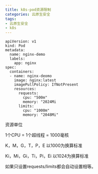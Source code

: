```yaml
---
title: k8s-pod资源限制
categories: 云原生安全
tags: 
- 云原生安全
- k8s
---
```




```
apiVersion: v1
kind: Pod
metadata:
  name: nginx-demo
  labels:
    app: nginx
spec:
  containers:
  - name: nginx-deomo
    image: nginx:latest
    imagePullPolicy: IfNotPresent
    resources:
      requests:
        cpu: "500m"
        memory: "2024Mi
      limits:
        cpu: "1000m"
        memory: "2048Mi"
```

资源单位

1个CPU = 1个超线程 = 1000毫核

K，M，G，T，P，E 以1000为换算标准

Ki，Mi，Gi，Ti，Pi，Ei 以1024为换算标准



如果只设置requests/limits都会自动设置相等。
